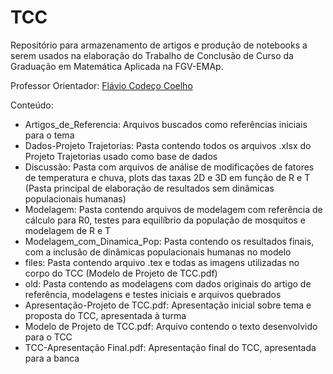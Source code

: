 # TCC

Repositório para armazenamento de artigos e produção de notebooks a serem usados na elaboração do Trabalho de Conclusão de Curso da Graduação em Matemática Aplicada na FGV-EMAp.

Professor Orientador: [Flávio Codeço Coelho](https://emap.fgv.br/professores/flavio-codeco-coelho-0)

Conteúdo:

+ Artigos_de_Referencia: Arquivos buscados como referências iniciais para o tema
+ Dados-Projeto Trajetorias: Pasta contendo todos os arquivos .xlsx do Projeto Trajetorias usado como base de dados
+ Discussão: Pasta com arquivos de análise de modificações de fatores de temperatura  e chuva, plots das taxas 2D e 3D em função de R e T (Pasta principal de elaboração de resultados sem dinâmicas populacionais humanas) 
+ Modelagem: Pasta contendo arquivos de modelagem com referência de cálculo para R0, testes para equilíbrio da população de mosquitos e modelagem de R e T
+ Modelagem_com_Dinamica_Pop: Pasta contendo os resultados finais, com a inclusão de dinâmicas populacionais humanas no modelo
+ files: Pasta contendo arquivo .tex e todas as imagens utilizadas no corpo do TCC (Modelo de Projeto de TCC.pdf)
+ old: Pasta contendo as modelagens com dados originais do artigo de referência, modelagens e testes iniciais e arquivos quebrados
+ Apresentação-Projeto de TCC.pdf: Apresentação inicial sobre tema e proposta do TCC, apresentada à turma 
+ Modelo de Projeto de TCC.pdf: Arquivo contendo o texto desenvolvido para o TCC
+ TCC-Apresentação Final.pdf: Apresentação final do TCC, apresentada para a banca

